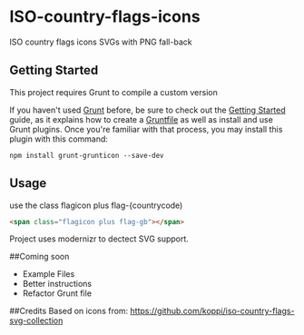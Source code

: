ISO-country-flags-icons
=======================

ISO country flags icons SVGs with PNG fall-back

## Getting Started
This project requires Grunt to compile a custom version

If you haven't used [Grunt](http://gruntjs.com/) before, be sure to check out the [Getting Started](http://gruntjs.com/getting-started) guide, as it explains how to create a [Gruntfile](http://gruntjs.com/sample-gruntfile) as well as install and use Grunt plugins. Once you're familiar with that process, you may install this plugin with this command:

```shell
npm install grunt-grunticon --save-dev
```

## Usage
 use the class flagicon plus flag-{countrycode)
```html
<span class="flagicon plus flag-gb"></span>
```

Project uses modernizr to dectect SVG support.

##Coming soon

* Example Files
* Better instructions
* Refactor Grunt file

##Credits
Based on icons from: https://github.com/koppi/iso-country-flags-svg-collection




